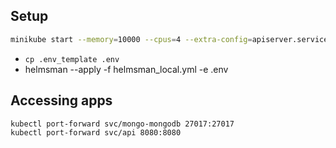 ## Setup

```sh
minikube start --memory=10000 --cpus=4 --extra-config=apiserver.service-node-port-range=1-65535
```

* `cp .env_template .env`
* helmsman --apply -f helmsman_local.yml -e .env

## Accessing apps

```bash
kubectl port-forward svc/mongo-mongodb 27017:27017
kubectl port-forward svc/api 8080:8080
```